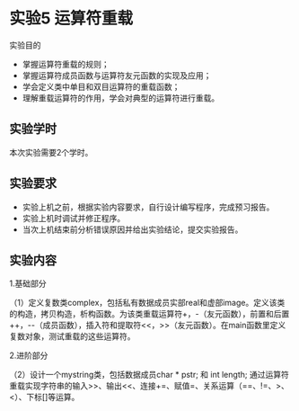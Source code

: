 # 实验5 运算符重载

实验目的

- 掌握运算符重载的规则；
- 掌握运算符成员函数与运算符友元函数的实现及应用；
- 学会定义类中单目和双目运算符的重载函数；
- 理解重载运算符的作用，学会对典型的运算符进行重载。

## 实验学时

本次实验需要2个学时。

## 实验要求

- 实验上机之前，根据实验内容要求，自行设计编写程序，完成预习报告。
- 实验上机时调试并修正程序。
- 当次上机结束前分析错误原因并给出实验结论，提交实验报告。

## 实验内容

1.基础部分

（1）定义复数类complex，包括私有数据成员实部real和虚部image。定义该类的构造，拷贝构造，析构函数。为该类重载运算符+，-（友元函数），前置和后置++，--（成员函数），插入符和提取符<<，>>（友元函数）。在main函数里定义复数对象，测试重载的这些运算符。

2.进阶部分

（2）设计一个mystring类，包括数据成员char * pstr; 和 int length; 通过运算符重载实现字符串的输入>>、输出<<、连接+=、赋值=、关系运算（==、!=、>、<）、下标[]等运算。

